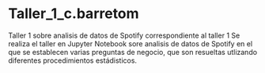 # Taller_1_c.barretom
Taller 1 sobre analisis de datos de Spotify correspondiente al taller 1
Se realiza el taller en Jupyter Notebook sore analisis de datos de Spotify en el que se establecen varias preguntas de negocio, que son resueltas utlizando diferentes procedimientos estádisticos.
